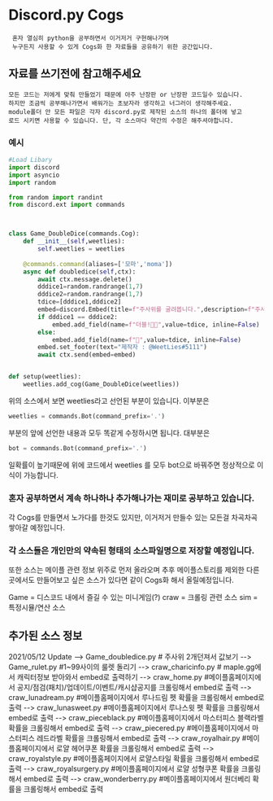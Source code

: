 # Discord.py Cogs 
     혼자 열심히 python을 공부하면서 이거저거 구현해나가며 
     누구든지 사용할 수 있게 Cogs화 한 자료들을 공유하기 위한 공간입니다.

## 자료를 쓰기전에 참고해주세요
    모든 코드는 저에게 맞춰 만들었기 때문에 아주 난장판 or 난장판 코드일수 있습니다. 
    하지만 조금씩 공부해나가면서 배워가는 초보자라 생각하고 너그러이 생각해주세요.
    module폴더 안 모든 파일은 각자 discord.py로 제작된 소스의 하나의 폴더에 넣고 
    로드 시키면 사용할 수 있습니다. 단, 각 소스마다 약간의 수정은 해주셔야합니다.

### 예시
```python
#Load Libary
import discord
import asyncio
import random

from random import randint
from discord.ext import commands



class Game_DoubleDice(commands.Cog):
    def __init__(self,weetlies):
        self.weetlies = weetlies
    
    @commands.command(aliases=['모마','moma'])
    async def doubledice(self,ctx):
        await ctx.message.delete()
        dddice1=random.randrange(1,7)
        dddice2=random.randrange(1,7)
        tdice=[dddice1,dddice2]
        embed=discord.Embed(title=f"주사위를 굴려봅니다.",description=f"주사위던진사람:{ctx.author.mention}",color=0x33aaff)
        if dddice1 == dddice2:
            embed.add_field(name=f"더블!🎲🎲",value=tdice, inline=False)
        else:
            embed.add_field(name=f"🎲",value=tdice, inline=False)
        embed.set_footer(text="제작자 : @WeetLies#5111")
        await ctx.send(embed=embed)


def setup(weetlies):
    weetlies.add_cog(Game_DoubleDice(weetlies))
```
위의 소스에서 보면 weetlies라고 선언된 부분이 있습니다. 이부분은
```python
weetlies = commands.Bot(command_prefix='.')
```
부분의 앞에 선언한 내용과 모두 똑같게 수정하시면 됩니다. 
대부분은 
```python
bot = commands.Bot(command_prefix='.')
```
일확률이 높기때문에 위에 코드에서 weetlies 를 모두 bot으로 바꿔주면 정상적으로 이식이 가능합니다.

### 혼자 공부하면서 계속 하나하나 추가해나가는 재미로 공부하고 있습니다. 
각 Cogs를 만들면서 노가다를 한것도 있지만, 이거저거 만들수 있는 모든걸 차곡차곡 쌓아갈 예정입니다. 

### 각 소스들은 개인만의 약속된 형태의 소스파일명으로 저장할 예정입니다. 
또한 소스는 메이플 관련 정보 위주로 먼저 올라오며 추후 메이플스토리를 
제외한 다른곳에서도 만들어보고 싶은 소스가 있다면 같이 Cogs화 해서 올릴예정입니다.

Game = 디스코드 내에서 즐길 수 있는 미니게임(?)
craw = 크롤링 관련 소스
sim = 특정시뮬/연산 소스

## 추가된 소스 정보
2021/05/12 Update
--> Game_doubledice.py # 주사위 2개던져서 값보기
--> Game_rulet.py #1~99사이의 룰렛 돌리기
--> craw_charicinfo.py # maple.gg에서 캐릭터정보 받아와서 embed로 출력하기
--> craw_home.py #메이플홈페이지에서 공지/점검(패치)/업데이트/이벤트/캐시샵공지를 크롤링해서 embed로 출력
--> craw_lunadream.py #메이플홈페이지에서 루나드림 펫 확률을 크롤링해서 embed로 출력
--> craw_lunasweet.py #메이플홈페이지에서 루나스윗 펫 확률을 크롤링해서 embed로 출력
--> craw_pieceblack.py #메이플홈페이지에서 마스터피스 블랙라벨 확률을 크롤링해서 embed로 출력
--> craw_piecered.py #메이플홈페이지에서 마스터피스 레드라벨 확률을 크롤링해서 embed로 출력
--> craw_royalhair.py #메이플홈페이지에서 로얄 헤어쿠폰 확률을 크롤링해서 embed로 출력
--> craw_royalstyle.py #메이플홈페이지에서 로얄스타일 확률을 크롤링해서 embed로 출력
--> craw_royalsurgery.py #메이플홈페이지에서 로얄 성형쿠폰 확률을 크롤링해서 embed로 출력
--> craw_wonderberry.py #메이플홈페이지에서 원더베리 확률을 크롤링해서 embed로 출력
